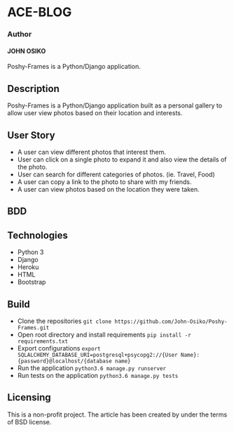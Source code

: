 # ACE-BLOG

###  Author
#### JOHN OSIKO
Poshy-Frames is a Python/Django application.

## Description
Poshy-Frames is a Python/Django application built as a personal gallery to allow user view photos based on their location and interests.


## User Story
* A user can view different photos that interest them.
* User can click on a single photo to expand it and also view the details of the photo.
* User can search for different categories of photos. (ie. Travel, Food)
* A user can copy a link to the photo to share with my friends.
* A user can view photos based on the location they were taken.

## BDD

## Technologies

* Python 3
* Django
* Heroku
* HTML
* Bootstrap

## Build
* Clone the repositories
    `git clone https://github.com/John-Osiko/Poshy-Frames.git`
* Open root directory and install requirements
    `pip install -r requirements.txt`
* Export configurations
    `export SQLALCHEMY_DATABASE_URI=postgresql+psycopg2://{User Name}:{password}@localhost/{database name}`
* Run the application
    `python3.6 manage.py runserver`
* Run tests on the application
    `python3.6 manage.py tests`

## Licensing
This is a non-profit project. The article has been created by under the terms of BSD license.
